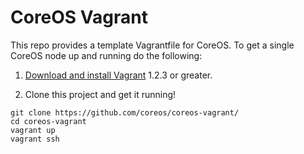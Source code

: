 # CoreOS Vagrant

This repo provides a template Vagrantfile for CoreOS. To get a single
CoreOS node up and running do the following:

1) [Download and install Vagrant][vagrant] 1.2.3 or greater.

2) Clone this project and get it running!

```
git clone https://github.com/coreos/coreos-vagrant/
cd coreos-vagrant
vagrant up
vagrant ssh
```

[vagrant]: http://downloads.vagrantup.com/
